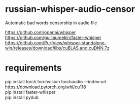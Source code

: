 # russian-whisper-audio-censor
Automatic bad words censorship in audio file

https://github.com/openai/whisper  
https://github.com/guillaumekln/faster-whisper  
https://github.com/Purfview/whisper-standalone-win/releases/download/libs/cuBLAS.and.cuDNN.7z  

# requirements
pip install torch torchvision torchaudio --index-url https://download.pytorch.org/whl/cu118  
pip install faster-whisper  
pip install pydub  